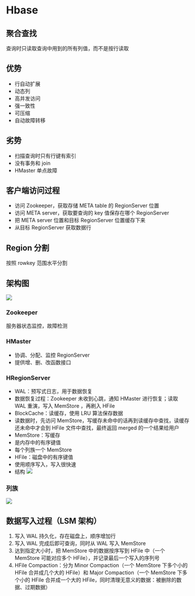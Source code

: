 # Hbase
## 聚合查找
查询时只读取查询中用到的所有列值，而不是按行读取

## 优势
- 行自动扩展
- 动态列
- 高并发访问
- 强一致性
- 可压缩
- 自动故障转移

## 劣势
- 扫描查询时只有行键有索引
- 没有事务和 join
- HMaster 单点故障

## 客户端访问过程
- 访问 Zookeeper，获取存储 META table 的 RegionServer 位置
- 访问 META server，获取要查询的 key 值保存在哪个 RegionServer
- 把 META server 位置和目标 RegionServer 位置缓存下来
- 从目标 RegionServer 获取数据行

## Region 分割
按照 rowkey 范围水平分割

## 架构图
![](http://zia-wiki.oss-cn-hangzhou.aliyuncs.com/18-11-3/79169095.jpg)

### Zookeeper
服务器状态监控，故障检测

### HMaster
- 协调、分配、监控 RegionServer
- 提供增、删、改函数接口

### HRegionServer
- WAL：预写式日志，用于数据恢复
 - 数据恢复过程：Zookeeper 未收到心跳，通知 HMaster 进行恢复；读取 WAL 重演，写入 MemStore ，再刷入 HFile
- BlockCache：读缓存，使用 LRU 算法保存数据
 - 读数据时，先访问 MemStore，写缓存未命中的话再到读缓存中查找，读缓存还未命中才会到 HFile 文件中查找，最终返回 merged 的一个结果给用户
- MemStore：写缓存
 - 是内存中的有序键值
 - 每个列族一个 MemStore
- HFile：磁盘中的有序键值
 - 使用顺序写入，写入很快速
 - 结构
![](http://zia-wiki.oss-cn-hangzhou.aliyuncs.com/18-11-3/15998375.jpg)
 
### 列族
![](http://zia-wiki.oss-cn-hangzhou.aliyuncs.com/18-11-3/41223398.jpg)

## 数据写入过程（LSM 架构）
1. 写入 WAL 持久化，存在磁盘上，顺序增加行
2. 写入 WAL 完成后即可查询，同时从 WAL 写入 MemStore
3. 达到指定大小时，把 MemStore 中的数据按序写到 HFile 中（一个 MemStore 可能对应多个 HFile），并记录最后一个写入的序列号
4. HFile Compaction：分为 Minor Compaction（一个 MemStore 下多个小的 HFile 合并成几个大的 HFile）和 Major Compaction（一个 MemStore 下多个小的 HFile 合并成一个大的 HFile，同时清理无意义的数据：被删除的数据、过期数据）
